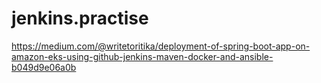 # jenkins.practise

https://medium.com/@writetoritika/deployment-of-spring-boot-app-on-amazon-eks-using-github-jenkins-maven-docker-and-ansible-b049d9e06a0b

